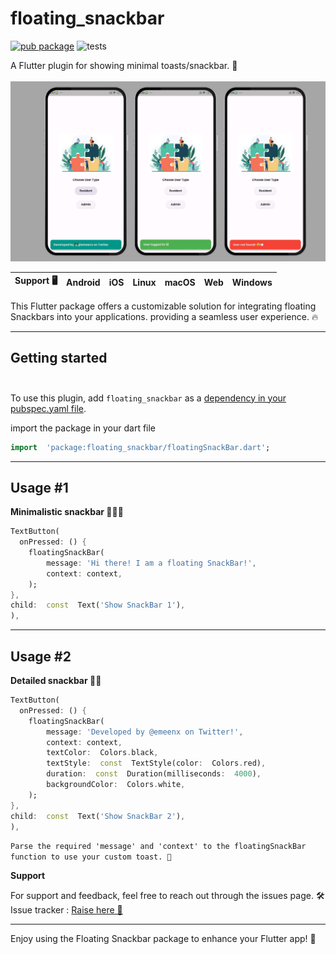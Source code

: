 
  

<!--

This README describes the package. If you publish this package to pub.dev,

this README's contents appear on the landing page for your package.

  

For information about how to write a good package README, see the guide for

[writing package pages](https://dart.dev/guides/libraries/writing-package-pages).

  

For general information about developing packages, see the Dart guide for

[creating packages](https://dart.dev/guides/libraries/create-library-packages)

and the Flutter guide for

[developing packages and plugins](https://flutter.dev/developing-packages).![loader](https://raw.githubusercontent.com/muhd-ameen/FloatingSnackBar/master/assets/image/flutter_02.png)-->

  
# floating_snackbar

[![pub package](https://img.shields.io/pub/v/floating_snackbar.svg)](https://pub.dev/packages/floating_snackbar)
![tests](https://github.com/britannio/in_app_review/workflows/tests/badge.svg?branch=master)

A Flutter plugin for showing minimal toasts/snackbar. 🚀 <br><br>
![In-App Review Android Demo](https://raw.githubusercontent.com/muhd-ameen/FloatingSnackBar/main/assets/image/fsb-ss.png)


| **Support 🖥️** | Android | iOS   | Linux | macOS  | Web | Windows     |
|-------------|---------|-------|-------|--------|-----|-------------|

This Flutter package offers a customizable solution for integrating floating Snackbars into your applications. providing a seamless user experience. 🔥

***
  ## Getting started <br> <br>
  
  To use this plugin, add `floating_snackbar` as a [dependency in your pubspec.yaml file](https://flutter.dev/platform-plugins/).


import the package in your dart file

```dart
import  'package:floating_snackbar/floatingSnackBar.dart';
```  
***
## Usage #1

**Minimalistic snackbar 👨🏼‍🌾**

```dart
TextButton(
  onPressed: () {
    floatingSnackBar(
    	message: 'Hi there! I am a floating SnackBar!',
		context: context,
	);
},
child:  const  Text('Show SnackBar 1'),
),
```
***
## Usage #2

**Detailed snackbar 🦹🏻**

```dart
TextButton(
  onPressed: () {
	floatingSnackBar(
        message: 'Developed by @emeenx on Twitter!',
		context: context,
		textColor:  Colors.black,
		textStyle:  const  TextStyle(color:  Colors.red),
		duration:  const  Duration(milliseconds:  4000),
		backgroundColor:  Colors.white,
	);
},
child:  const  Text('Show SnackBar 2'),
),
``` 

 

`Parse the required 'message' and 'context' to the floatingSnackBar function to use your custom toast. 🎉`

**Support**

For support and feedback, feel free to reach out through the issues page. 🛠️
<br>
Issue tracker : [Raise here 🐛](https://github.com/muhd-ameen/FloatingSnackBar/issues)


***
Enjoy using the Floating Snackbar package to enhance your Flutter app! 🚀
<br><br><br>